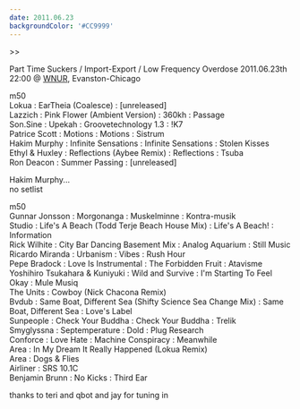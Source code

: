 ```yaml
---
date: 2011.06.23
backgroundColor: '#CC9999'
---
```


\>>

Part Time Suckers / Import-Export / Low Frequency Overdose 2011.06.23th 22:00 @ [WNUR](http://www.wnur.org/), Evanston-Chicago  

m50  
Lokua : EarTheia (Coalesce) : \[unreleased\]  
Lazzich : Pink Flower (Ambient Version) : 360kh : Passage  
Son.Sine : Upekah : Groovetechnology 1.3 : !K7  
Patrice Scott : Motions : Motions : Sistrum  
Hakim Murphy : Infinite Sensations : Infinite Sensations : Stolen Kisses  
Ethyl & Huxley : Reflections (Aybee Remix) : Reflections : Tsuba  
Ron Deacon : Summer Passing : \[unreleased\]  

Hakim Murphy...  
no setlist  

m50  
Gunnar Jonsson : Morgonanga : Muskelminne : Kontra-musik  
Studio : Life's A Beach (Todd Terje Beach House Mix) : Life's A Beach! : Information  
Rick Wilhite : City Bar Dancing Basement Mix : Analog Aquarium : Still Music  
Ricardo Miranda : Urbanism : Vibes : Rush Hour  
Pepe Bradock : Love Is Instrumental : The Forbidden Fruit : Atavisme  
Yoshihiro Tsukahara & Kuniyuki : Wild and Survive : I'm Starting To Feel Okay : Mule Musiq  
The Units : Cowboy (Nick Chacona Remix)  
Bvdub : Same Boat, Different Sea (Shifty Science Sea Change Mix) : Same Boat, Different Sea : Love's Label  
Sunpeople : Check Your Buddha : Check Your Buddha : Trelik  
Smyglyssna : Septemperature : Dold : Plug Research  
Conforce : Love Hate : Machine Conspiracy : Meanwhile  
Area : In My Dream It Really Happened (Lokua Remix)  
Area : Dogs & Flies  
Airliner : SRS 10.1C  
Benjamin Brunn : No Kicks : Third Ear  

thanks to teri and qbot and jay for tuning in